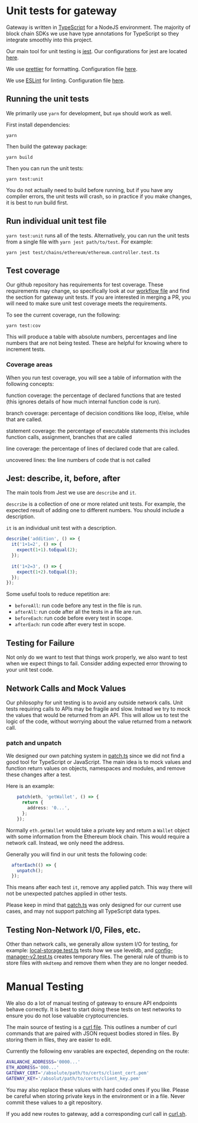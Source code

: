 # Unit tests for gateway

Gateway is written in [TypeScript](https://www.typescriptlang.org/) for a NodeJS environment. 
The majority of block chain SDKs we use have type annotations for TypeScript so they integrate 
smoothly into this project.

Our main tool for unit testing is [jest](https://jestjs.io). Our configurations
for jest are located [here](../jest.config.js).

We use [prettier](https://prettier.io/) for formatting. Configuration file
[here](../.prettierrc).

We use [ESLint](https://eslint.org/) for linting. Configuration file 
[here](../.eslintrc.json).

## Running the unit tests

We primarily use `yarn` for development, but `npm` should work as well.

First install dependencies:

```
yarn
```

Then build the gateway package:

```
yarn build
```

Then you can run the unit tests:

```
yarn test:unit
```

You do not actually need to build before running, but if you have any compiler
errors, the unit tests will crash, so in practice if you make changes, it is
best to run build first.

## Run individual unit test file

`yarn test:unit` runs all of the tests. Alternatively, you can run the unit tests
from a single file with `yarn jest path/to/test`. For example:

```
yarn jest test/chains/ethereum/ethereum.controller.test.ts
```

## Test coverage

Our github repository has requirements for test coverage. These requirements may 
change, so specifically look at our [workflow file](../../.github/workflows/workflow.yml) 
and find the section for gateway unit tests. If you are interested in merging a PR,
you will need to make sure unit test coverage meets the requirements.

To see the current coverage, run the following:

```
yarn test:cov
```

This will produce a table with absolute numbers, percentages and line numbers that
are not being tested. These are helpful for knowing where to increment tests.

### Coverage areas

When you run test coverage, you will see a table of information with the following
concepts:

function coverage: the percentage of declared functions that are tested (this 
ignores details of how much internal function code is run).

branch coverage: percentage of decision conditions like loop, if/else, while that
are called.

statement coverage: the percentage of executable statements this includes function calls,
assignment, branches that are called

line coverage: the percentage of lines of declared code that are called.

uncovered lines: the line numbers of code that is not called


## Jest: describe, it, before, after

The main tools from Jest we use are `describe` and `it`.

`describe` is a collection of one or more related unit tests. For example,
the expected result of adding one to different numbers. You should include a 
description.


`it` is an individual unit test with a description.

```TypeScript
describe('addition', () => {
  it('1+1=2', () => {
    expect(1+1).toEqual(2);
  });
  
  it('1+2=3', () => {
    expect(1+2).toEqual(3);
  });
});

```

Some useful tools to reduce repetition are:

- `beforeAll`: run code before any test in the file is run.
- `afterAll`: run code after all the tests in a file are run.
- `beforeEach`: run code before every test in scope.
- `afterEach`: run code after every test in scope.

## Testing for Failure

Not only do we want to test that things work properly, we also want to
test when we expect things to fail. Consider adding expected error throwing
to your unit test code.

## Network Calls and Mock Values

Our philosophy for unit testing is to avoid any outside network calls. Unit tests
requiring calls to APIs may be fragile and slow. Instead we try to mock the values that 
would be returned from an API. This will allow us to test the logic of the code, without
worrying about the value returned from a network call.

### patch and unpatch

We designed our own patching system in [patch.ts](../test/services/patch.ts) since we
did not find a good tool for TypeScript or JavaScript. The main idea is to mock values
and function return values on objects, namespaces and modules, and remove these changes
after a test.

Here is an example:

```TypeScript
    patch(eth, 'getWallet', () => {
      return {
        address: '0...',
      };
    });
```

Normally `eth.getWallet` would take a private key and return a `Wallet` object
with some information from the Ethereum block chain. This would require a network
call. Instead, we only need the address.

Generally you will find in our unit tests the following code:

```TypeScript
  afterEach(() => {
    unpatch();
  });
```

This means after each test `it`, remove any applied patch. This way there will not 
be unexpected patches applied in other tests.

Please keep in mind that [patch.ts](../test/services/patch.ts) was only designed
for our current use cases, and may not support patching all TypeScript data types.

## Testing Non-Network I/0, Files, etc.

Other than network calls, we generally allow system I/O for testing, for example:
[local-storage.test.ts](../test/services/local-storage.test.s) tests how we use leveldb,
and [config-manager-v2.test.ts](../test/services/config-manager-v2.test.s) creates 
temporary files. The general rule of thumb is to store files with `mkdtemp` and 
remove them when they are no longer needed.

# Manual Testing

We also do a lot of manual testing of gateway to ensure API endpoints behave 
correctly. It is best to start doing these tests on test networks to ensure
you do not lose valuable cryptocurrencies.

The main source of testing is a [curl file](../manual-tests/curl.sh). This outlines
a number of curl commands that are paired with JSON request bodies stored in files.
By storing them in files, they are easier to edit.

Currently the following env varables are expected, depending on the route:

```bash
AVALANCHE_ADDRESSS='0000...'
ETH_ADDRESS='000...'
GATEWAY_CERT='/absolute/path/to/certs/client_cert.pem'
GATEWAY_KEY='/absolut/path/to/certs/client_key.pem'
```

You may also replace these values with hard coded ones if you like. Please be
careful when storing private keys in the environment or in a file. Never commit
these values to a git repository.

If you add new routes to gateway, add a corresponding curl call in [curl.sh](../manual-tests/curl.sh).

